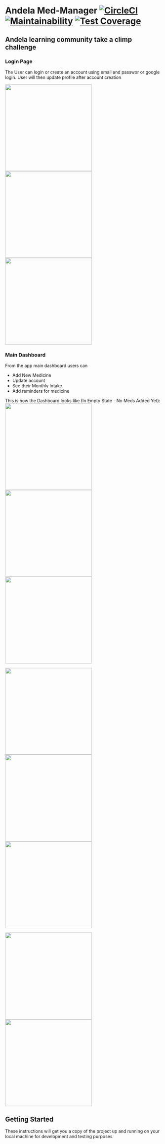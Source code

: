 # Andela Med-Manager  [![CircleCI](https://circleci.com/gh/KelvinPac/Med-Manager/tree/master.svg?style=shield)](https://circleci.com/gh/KelvinPac/Med-Manager/tree/master)   [![Maintainability](https://api.codeclimate.com/v1/badges/688ca380ccc3ac3e43d8/maintainability)](https://codeclimate.com/github/KelvinPac/Med-Manager/maintainability)  [![Test Coverage](https://api.codeclimate.com/v1/badges/688ca380ccc3ac3e43d8/test_coverage)](https://codeclimate.com/github/KelvinPac/Med-Manager/test_coverage)

## Andela learning community take a climp challenge

### Login Page
The User can login or create an account using email and passwor or google login. User will then update profile after account creation

<img src="https://github.com/KelvinPac/Med-Manager/blob/master/Screenshots/Screenshot_2018-04-18-02-56-29.png" width="280"/> <img src="https://github.com/KelvinPac/Med-Manager/blob/master/Screenshots/Screenshot_2018-04-18-05-15-07.png" width="280"/> <img src="https://github.com/KelvinPac/Med-Manager/blob/master/Screenshots/Screenshot_2018-04-18-03-46-31.png" width="280"/>

### Main Dashboard 
From the app main dashboard users can
* Add New Medicine
* Update account
* See their Monthly Intake
* Add reminders for medicine

This is how the Dashboard looks like (In Empty State - No Meds Added Yet):
<img src="https://github.com/KelvinPac/Med-Manager/blob/master/Screenshots/Screenshot_2018-04-18-02-56-04.png" width="280"/> <img src="https://github.com/KelvinPac/Med-Manager/blob/master/Screenshots/Screenshot_2018-04-18-04-58-02.png" width="280"/> <img src="https://github.com/KelvinPac/Med-Manager/blob/master/Screenshots/Screenshot_2018-04-18-02-53-20.png" width="280"/>


<img src="https://github.com/KelvinPac/Med-Manager/blob/master/Screenshots/Screenshot_2018-04-18-05-54-01.png" width="280"/> <img src="https://github.com/KelvinPac/Med-Manager/blob/master/Screenshots/Screenshot_2018-04-18-04-57-26.png" width="280"/> <img src="https://github.com/KelvinPac/Med-Manager/blob/master/Screenshots/Screenshot_2018-04-18-04-55-14.png" width="280"/>

<img src="https://github.com/KelvinPac/Med-Manager/blob/master/Screenshots/Screenshot_2018-04-18-04-55-28.png" width="280"/> <img src="https://github.com/KelvinPac/Med-Manager/blob/master/Screenshots/Screenshot_2018-04-18-05-53-23.png" width="280"/> 
## Getting Started
These instructions will get you a copy of the project up and running on your local machine for development and testing purposes

